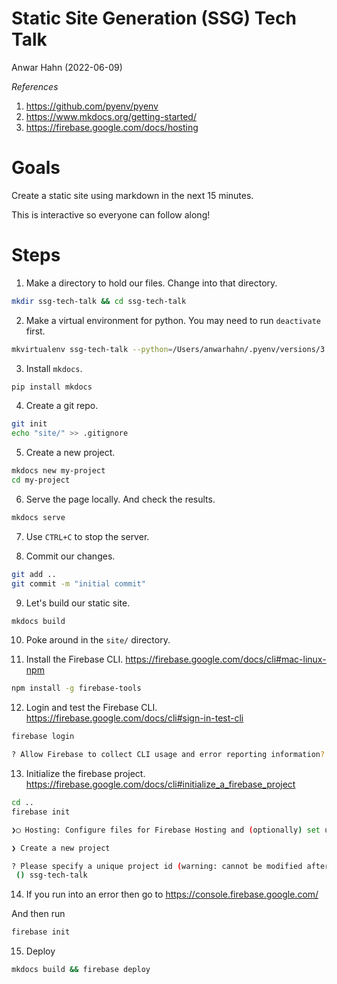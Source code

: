 # Static Site Generation (SSG) Tech Talk

Anwar Hahn (2022-06-09)

_References_

1. https://github.com/pyenv/pyenv
2. https://www.mkdocs.org/getting-started/
3. https://firebase.google.com/docs/hosting

# Goals

Create a static site using markdown in the next 15 minutes.

This is interactive so everyone can follow along!

# Steps

1. Make a directory to hold our files. Change into that directory.

```bash
mkdir ssg-tech-talk && cd ssg-tech-talk
```

2. Make a virtual environment for python. You may need to run `deactivate` first.

```bash
mkvirtualenv ssg-tech-talk --python=/Users/anwarhahn/.pyenv/versions/3.7.2/bin/python
```

3. Install `mkdocs`.

```bash
pip install mkdocs
```

4. Create a git repo.

```bash
git init
echo "site/" >> .gitignore
```

5. Create a new project.

```bash
mkdocs new my-project
cd my-project
```

6. Serve the page locally. And check the results.

```bash
mkdocs serve
```

7. Use `CTRL+C` to stop the server.

8. Commit our changes.

```bash
git add ..
git commit -m "initial commit"
```

9. Let's build our static site.

```bash
mkdocs build
```

10. Poke around in the `site/` directory.

11. Install the Firebase CLI. https://firebase.google.com/docs/cli#mac-linux-npm

```bash
npm install -g firebase-tools
```

12. Login and test the Firebase CLI. https://firebase.google.com/docs/cli#sign-in-test-cli

```bash
firebase login

? Allow Firebase to collect CLI usage and error reporting information? No
```

13. Initialize the firebase project. https://firebase.google.com/docs/cli#initialize_a_firebase_project

```bash
cd ..
firebase init

❯◯ Hosting: Configure files for Firebase Hosting and (optionally) set up GitHub Action deploys

❯ Create a new project

? Please specify a unique project id (warning: cannot be modified afterward) [6-30 characters]:
 () ssg-tech-talk
```

14. If you run into an error then go to https://console.firebase.google.com/

And then run

```bash
firebase init
```

15. Deploy

```bash
mkdocs build && firebase deploy
```
